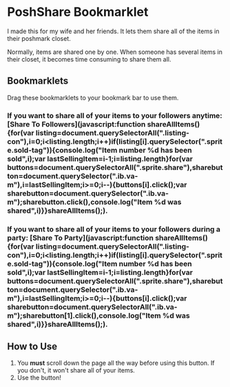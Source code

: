 # PoshShare Bookmarklet

I made this for my wife and her friends. It lets them share all of the items in their poshmark closet. 

Normally, items are shared one by one. When someone has several items in their closet, it becomes time consuming to 
share them all.

## Bookmarklets

Drag these bookmarklets to your bookmark bar to use them.

### If you want to share all of your items to your followers anytime: [Share To Followers](javascript:function shareAllItems(){for(var listing=document.querySelectorAll(".listing-con"),i=0;i<listing.length;i++)if(listing[i].querySelector(".sprite.sold-tag")){console.log("Item number %d has been sold",i);var lastSellingItem=i-1;i=listing.length}for(var buttons=document.querySelectorAll(".sprite.share"),sharebutton=document.querySelector(".ib.va-m"),i=lastSellingItem;i>=0;i--){buttons[i].click();var sharebutton=document.querySelector(".ib.va-m");sharebutton.click(),console.log("Item %d was shared",i)}}shareAllItems();).

### If you want to share all of your items to your followers during a party: [Share To Party](javascript:function shareAllItems(){for(var listing=document.querySelectorAll(".listing-con"),i=0;i<listing.length;i++)if(listing[i].querySelector(".sprite.sold-tag")){console.log("Item number %d has been sold",i);var lastSellingItem=i-1;i=listing.length}for(var buttons=document.querySelectorAll(".sprite.share"),sharebutton=document.querySelector(".ib.va-m"),i=lastSellingItem;i>=0;i--){buttons[i].click();var sharebutton=document.querySelectorAll(".ib.va-m");sharebutton[1].click(),console.log("Item %d was shared",i)}}shareAllItems();).

## How to Use

1. You **must** scroll down the page all the way before using this button. If you don't, it won't share all of your items.
2. Use the button!
